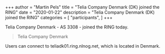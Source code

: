 +++
author = "Martin Pels"
title = "Telia Company Denmark (DK) joined the RING"
date = "2020-01-22"
description = "Telia Company Denmark (DK) joined the RING"
categories = [
    "participants",
]
+++

Telia Company Denmark - AS 3308 - joined the RING today.

> Telia Company Denmark

Users can connect to teliadk01.ring.nlnog.net, which is located in Denmark.

